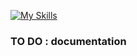 [![My Skills](https://skillicons.dev/icons?i=nodejs,express,mongodb,aws)](https://skillicons.dev)

### TO DO : documentation
